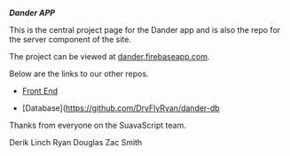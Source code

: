 ***Dander APP***

This is the central project page for the Dander app and is also the repo for the server component of the site.

The project can be viewed at [dander.firebaseapp.com](https://dander.firebaseapp.com).

Below are the links to our other repos.

* [Front End](https://github.com/DryFlyRyan/dander-frontend)

* [Database](https://github.com/DryFlyRyan/dander-db

Thanks from everyone on the SuavaScript team.

Derik Linch
Ryan Douglas
Zac Smith
